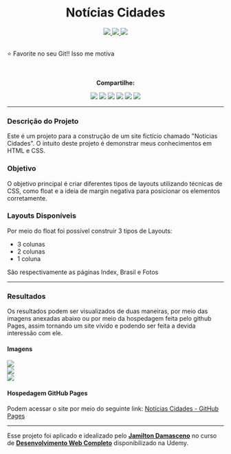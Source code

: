 <div align = "center">
  <h1 align="center">Notícias Cidades</h1>
  <a href = "mailto:vitorjarreta@gmail.com?subject=Gostaria de Entrar em contato">
    <img src = "https://img.shields.io/badge/Gmail-D14836?style=for-the-badge&logo=gmail&logoColor=white"/>
  </a>
  <a href = "https://www.linkedin.com/in/vitor-jarreta-a5ba2a207" >
    <img src = "https://img.shields.io/badge/LinkedIn-0077B5?style=for-the-badge&logo=linkedin&logoColor=white" />
  </a>
  <a href="https://www.kaggle.com/vitorjarretaribeiro">
    <img src = "https://img.shields.io/badge/Kaggle-20BEFF?style=for-the-badge&logo=Kaggle&logoColor=white">
  </a>
</div>

<div>
  <br>
  <p>⭐ Favorite no seu Git!! Isso me motiva</p>
</div>

<div align="center">
  <br>
  <p><strong>Compartilhe:</strong></p>
  <a href="https://x.com/intent/tweet?text=Check%20out%20this%20project%20on%20GitHub:%20https://github.com/vitor-jarreta/noticias-cidades"><img src= "https://img.shields.io/badge/compartilhe-000000?logo=x&logoColor=white"></a>
  <a href="https://www.facebook.com/sharer/sharer.php?u=https://github.com/vitor-jarreta/noticias-cidades"><img src="https://img.shields.io/badge/Compartilhe-1877F2?logo=facebook&logoColor=white"></a>
  <a href="https://www.linkedin.com/sharing/share-offsite/?url=https://github.com/vitor-jarreta/noticias-cidades"><img src="https://img.shields.io/badge/Compartilhe-0A66C2?logo=linkedin&logoColor=white"></a>
  <a href="https://www.instagram.com/vitorjarreta"><img src="https://img.shields.io/badge/Compartilhe-DD2A7B?logo=instagram&logoColor=white"></a>
  <a href="https://www.reddit.com/submit?url=https://github.com/vitor-jarreta/noticias-cidades"><img src="https://img.shields.io/badge/Compartilhe-FF4500?logo=reddit&logoColor=white"></a>
  <a href="https://api.whatsapp.com/send?text=https://github.com/vitor-jarreta/noticias-cidades"><img src="https://img.shields.io/badge/Compartilhe-25D366?logo=whatsapp&logoColor=white"></a>
</div>

<div>
    <hr>
    <h3>Descrição do Projeto</h3>
    <p>Este é um projeto para a construção de um site fictício chamado "Noticias Cidades". O intuito deste projeto é demonstrar meus conhecimentos em HTML e CSS.</p>
    <h3>Objetivo</h3>
    <p>O objetivo principal é criar diferentes tipos de layouts utilizando técnicas de CSS, como float e a ideia de margin negativa para posicionar os elementos corretamente.</p>
    <h3>Layouts Disponíveis</h3>
    <p>Por meio do float foi possível construir 3 tipos de Layouts:
        <ul>
            <li>3 colunas</li>
            <li>2 colunas</li>
            <li>1 coluna</li>
        </ul>
        São respectivamente as páginas Index, Brasil e Fotos</p>
</div>
    
<div>
    <hr>
    <h3>Resultados</h3>
    <p>Os resultados podem ser visualizados de duas maneiras, por meio das imagens anexadas abaixo ou por meio da hospedagem feita pelo github Pages, assim tornando um site vívido e podendo ser feita a devida interessão com ele.</p>
    <h4>Imagens</h4>
    <img src= "../images/results/home-page.png"><br>
    <img src="../images/results/brasil-page.png"><br>
    <img src="../images/results/foto-page.png"><br>
    <h4>Hospedagem GitHub Pages</h4>
    <p>Podem acessar o site por meio do seguinte link: <a href="https://vitor-jarreta.github.io/noticias-cidades/html/index.html" target="_blank">Notícias Cidades - GitHub Pages</a></p>
    <hr>
    <p>Esse projeto foi aplicado e idealizado pelo <a href="https://www.linkedin.com/in/jamiltondamasceno/" target="_blank"><strong>Jamilton Damasceno</strong></a> no curso de <a href="https://www.udemy.com/course/web-completo" target="_blank"><strong>Desenvolvimento Web Completo</strong></a> disponibilizado na Udemy.</p>
</div>

